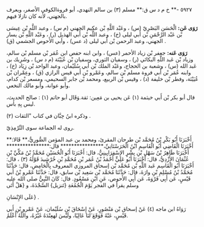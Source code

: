 ٥٩٢٧ -** خ م د س ق:** مسلم (٣) بن سالم النهدي، أبو فروةالكوفي الأصغر، ويعرف بالجهني، لأنه كان نازلا فيهم.

**رَوَى عَن:** الْحَسَن البَصْرِيّ (س) ، وعَبْد اللَّهِ بْن عكيم الجهني (م س) ، وعبد اللَّه بْن عِيسَى بْن عَبْد الرَّحْمَنِ بْن أَبي ليلى (خ) ، وعبد اللَّه بْن أَبي الهذيل (ر) ، وعَبْد اللَّهِ بْن يسار الجهني، وعبد الرحمن بْن أَبي ليلى (د عس) ، وأبي الأَحوص الجشمي (ق) .

**رَوَى عَنه:** جعفر بْن زياد الأحمر (عس) ، وابن ابنه حفص ابن عُمَر بْن مسلم بْن سالم، وزياد بْن عَبد اللَّهِ البكائي (ر) ، وسفيان الثوري، وسفيان بْن عُيَيْنَة (م د س) ، وشَرِيك بن عَبد الله (س) ، وشعبة بن الحجاج، وعَبْد الملك بْن أَبي سُلَيْمان، وعبد الواحد بْن زِيَاد (خ) ، وابنه عُمَر بْن أَبي فروة مسلم بْن سالم، وعَمْرو بْن أَبي قيس الرازي (ق) ، وعِمْران بْن عُيَيْنَة، وفطر بْن خليفة (د) ، وقيس بْن الربيع، ومحمد بْن جابر السحيمي، ومسعر بْن كدام، وأبو عوانة، وأبو مالك النخعي.

قال أبو بكر بْن أَبي خيثمة (١) عَن يحيى بن مَعِين: ثقة.وَقَال أبو حاتم (١) : صالح الحديث، ليس بِهِ بأس.

وذكره ابنُ حِبَّان في كتاب "الثقات (٢) .

روى له الجماعة سوى التِّرْمِذِيّ.

أَخْبَرَنَا أَبُو بَكْرِ بْنُ مُحَمَّد بْن طرحان المقرئ، ومحمد بن عبد المؤمن الصُّورِيُّ،** قَالا:** أَخْبَرَنَا الْقَاضِي أَبُو الْقَاسِمِ ابْنُ الْحَرَسْتَانِيِّ،**************** قال:**************** أَخْبَرَنَا طَاهِرُ بْنُ سَهْلِ بْنِ بِشْرٍ الإِسْفِرَايِينِيُّ، قال: أَخْبَرَنَا أَبُو الْحُسَيْنِ مُحَمَّدُ بْنُ مَكِّيِّ بْنِ عُثْمَانَ الأَزْدِيُّ، قال: أَخْبَرَنَا أَبُو عَلِيٍّ أَحْمَدُ بْنُ عُمَر بْنِ مُحَمَّدِ بْنِ خُرْشِيدَ قَوْلُهُ (٣) ، قال: أَخْبَرَنَا أَبُو الْقَاسِم عَبد اللَّهِ بْن مُحَمَّد بْن إسحاق المروزي المعروف بِالْحَامِضِ، قال: حَدَّثَنَا مُحَمَّدُ بْنُ مُسْلِمِ بْنِ وارَةَ، قال: حَدَّثَنَا مُحَمَّد بْن سَعِيد بْن سابق، قال: حَدَّثَنَا عَمْرو بْنُ أَبي قَيْسٍ، عَن أَبِي فَرْوَةَ، عَن أَبِي الأَحوص، عَنِ ابْنِ مَسْعُودٍ. قال: كَانَ النَّبِيُّ صلى الله عليه وسلم يقرأ في الفجر يَوْمَ الْجُمُعَةِ {تَنزيل} السَّجْدَةَ، و {هَلْ أَتَى

عَلَى الإِنْسَانِ} .

رَوَاهُ ابن ماجه (٤) عَنْ إسحاق بْن مَنْصُورٍ، عَنْ إِسْحَاقَ بْنِ سُلَيْمان، عَنْ عَمْرو بْنِ أَبي قَيْسٍ، عَنْهُ فَوَقَعَ َلنَا عَالِيًا، ولَيْسَ لهعِنْدَهُ غَيْرُهُ، واللَّهُ أَعْلَمُ.